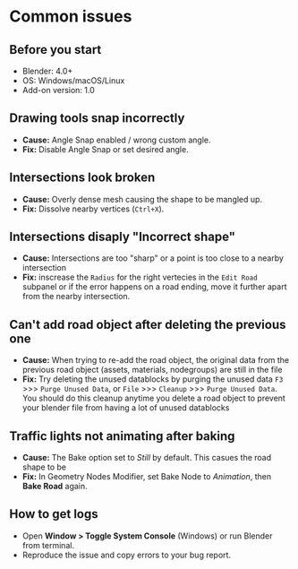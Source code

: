 # Common issues 

## Before you start
- Blender: 4.0+ 
- OS: Windows/macOS/Linux
- Add-on version: 1.0

## Drawing tools snap incorrectly
- **Cause:** Angle Snap enabled / wrong custom angle.  
- **Fix:** Disable Angle Snap or set desired angle.

## Intersections look broken
- **Cause:** Overly dense mesh causing the shape to be mangled up.
- **Fix:** Dissolve nearby vertices (`Ctrl+X`).

## Intersections disaply "Incorrect shape"
- **Cause:** Intersections are too "sharp" or a point is too close to a nearby  intersection
- **Fix:** inscrease the `Radius` for the right vertecies in the `Edit Road` subpanel or if the error happens on a road ending, move it further apart from the nearby intersection. 

## Can't add road object after deleting the previous one
- **Cause:** When trying to re-add the road object, the original data from the previous road object (assets, materials, nodegroups) are still in the file
- **Fix:** Try deleting the unused datablocks by purging the unused data `F3` >>> `Purge Unused Data`, or `File` >>> `Cleanup` >>> `Purge Unused Data`. You should do this cleanup anytime you delete a road object to prevent your blender file from having a lot of unused datablocks

## Traffic lights not animating after baking
- **Cause:** The Bake option set to *Still* by default. This casues the road shape to be     
- **Fix:** In Geometry Nodes Modifier, set Bake Node to *Animation*, then **Bake Road** again.

## How to get logs
- Open **Window > Toggle System Console** (Windows) or run Blender from terminal.
- Reproduce the issue and copy errors to your bug report.
